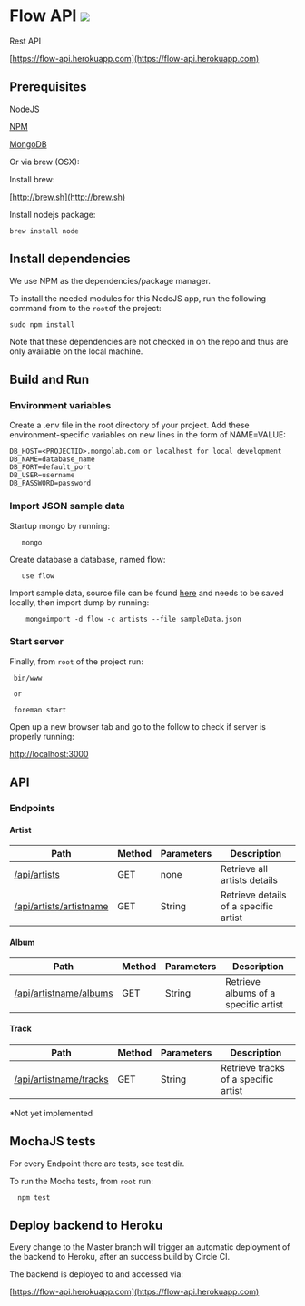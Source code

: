 # Flow API ![](https://circleci.com/gh/stevenrmds/FlowAPI/tree/master.svg?style=shield&circle-token=982140173ef2b98794c97ed9cfa17d90cddc17bf)
Rest API

[https://flow-api.herokuapp.com](https://flow-api.herokuapp.com)


## Prerequisites

[NodeJS](https://nodejs.org)

[NPM](https://www.npmjs.com)

[MongoDB](https://www.mongodb.org)

Or via brew (OSX):

Install brew:

[http://brew.sh](http://brew.sh)

Install nodejs package:

    brew install node
    
## Install dependencies

We use NPM as the dependencies/package manager.

To install the needed modules for this NodeJS app, 
run the following command from to the `root`of the project:

    sudo npm install

Note that these dependencies are not checked in on the repo 
and thus are only available on the local machine.

## Build and Run

### Environment variables

Create a .env file in the root directory of your project. Add these environment-specific variables on new lines in the form of NAME=VALUE:

    DB_HOST=<PROJECTID>.mongolab.com or localhost for local development
    DB_NAME=database_name
    DB_PORT=default_port
    DB_USER=username
    DB_PASSWORD=password

### Import JSON sample data

Startup mongo by running:

	   mongo
	   
Create database a database, named flow:	   

	   use flow

Import sample data, source file can be found [here](https://raw.githubusercontent.com/stevenrmds/FlowAPI/master/sampleData.json) and needs to be saved locally, then import dump by running:

		mongoimport -d flow -c artists --file sampleData.json

### Start server
			
Finally, from `root` of the project run:
 
     bin/www 
     
     or 
     
     foreman start

Open up a new browser tab and go to the follow to check if server is properly running:

[http://localhost:3000](http://localhost:3000)

## API

### Endpoints

#### Artist

Path | Method | Parameters   | Description
------------ | ------------- | ------------ | -----------
[/api/artists](https://flow-api.herokuapp.com/api/artists) | GET  | none | Retrieve all artists details
[/api/artists/artistname](https://flow-api.herokuapp.com/api/artists/AAAA) | GET  | String | Retrieve details of a specific artist

#### Album

Path | Method | Parameters   | Description
------------ | ------------- | ------------ | -----------
[/api/artistname/albums](https://flow-api.herokuapp.com/api/AAAA/albums) | GET  | String | Retrieve albums of a specific artist

#### Track

Path | Method | Parameters   | Description
------------ | ------------- | ------------ | -----------
[/api/artistname/tracks](https://flow-api.herokuapp.com/api/AAAA/tracks) | GET  | String | Retrieve tracks of a specific artist


*Not yet implemented

## MochaJS tests

For every Endpoint there are tests, see test dir.

To run the Mocha tests, from `root` run:

      npm test
      
## Deploy backend to Heroku
Every change to the Master branch will trigger an automatic deployment
of the backend to Heroku, after an success build by Circle CI.

The backend is deployed to and accessed via:

[https://flow-api.herokuapp.com](https://flow-api.herokuapp.com)
